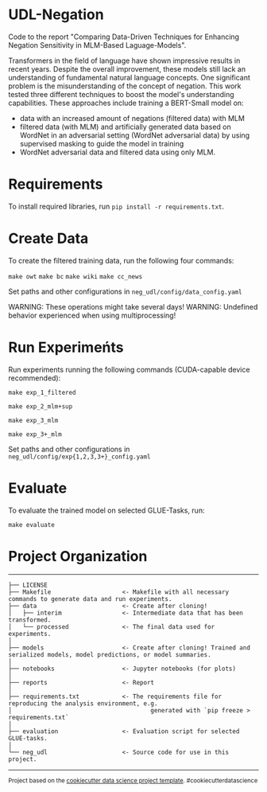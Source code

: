 UDL-Negation
==============================

Code to the report "Comparing Data-Driven Techniques for Enhancing Negation Sensitivity in MLM-Based Laguage-Models".

Transformers in the field of language have shown impressive results in recent years. Despite the overall improvement, these models still lack an understanding of fundamental natural language concepts. One significant problem is the misunderstanding of the concept of negation. This work tested three different techniques to boost the model's understanding capabilities. These approaches include training a BERT-Small model on:
 - data with an increased amount of negations (filtered data) with MLM
 - filtered data (with MLM) and artificially generated data based on WordNet in an adversarial setting (WordNet adversarial data) by using supervised masking to guide the model in training
 - WordNet adversarial data and filtered data using only MLM.

# Requirements

To install required libraries, run `pip install -r requirements.txt`.

# Create Data

To create the filtered training data, run the following four commands:

`make owt`
`make bc`
`make wiki`
`make cc_news`

Set paths and other configurations in `neg_udl/config/data_config.yaml`

WARNING: These operations might take several days!
WARNING: Undefined behavior experienced when using multiprocessing!

# Run Experimeńts

Run experiments running the following commands (CUDA-capable device recommended):

```make exp_1_filtered```

```make exp_2_mlm+sup```

```make exp_3_mlm```

```make exp_3+_mlm```

Set paths and other configurations in `neg_udl/config/exp{1,2,3,3+}_config.yaml`

# Evaluate

To evaluate the trained model on selected GLUE-Tasks, run:

`make evaluate`

# Project Organization
------------

    ├── LICENSE
    ├── Makefile                    <- Makefile with all necessary commands to generate data and run experiments.
    ├── data                        <- Create after cloning!
    │   ├── interim                 <- Intermediate data that has been transformed.
    │   └── processed               <- The final data used for experiments.
    │
    ├── models                      <- Create after cloning! Trained and serialized models, model predictions, or model summaries.
    │
    ├── notebooks                   <- Jupyter notebooks (for plots)
    │
    ├── reports                     <- Report
    │
    ├── requirements.txt            <- The requirements file for reproducing the analysis environment, e.g.
    │                                       generated with `pip freeze > requirements.txt`
    │
    ├── evaluation                  <- Evaluation script for selected GLUE-tasks.
    │
    └── neg_udl                     <- Source code for use in this project.


--------

<p><small>Project based on the <a target="_blank" href="https://drivendata.github.io/cookiecutter-data-science/">cookiecutter data science project template</a>. #cookiecutterdatascience</small></p>
